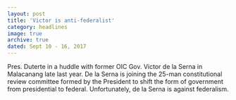 ```yaml
---
layout: post
title: 'Victor is anti-federalist'
category: headlines
image: true
archive: true
dated: Sept 10 - 16, 2017
---
```


Pres. Duterte in a huddle with former OIC Gov. Victor de la Serna in Malacanang late last year. De la Serna is joining the 25-man constitutional review committee formed by the President to shift the form of government from presidential to federal. Unfortunately, de la Serna is against federalism.